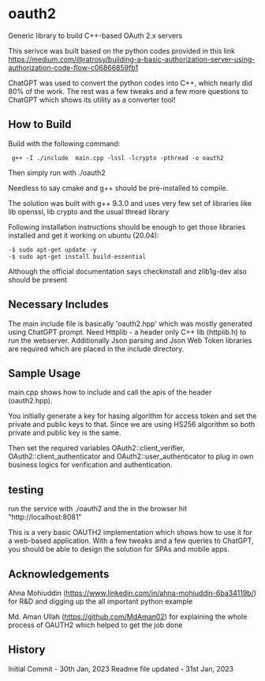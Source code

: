 # oauth2
Generic library to build C++-based OAuth 2.x servers

This serivce was built based on the python codes provided in this link 
https://medium.com/@ratrosy/building-a-basic-authorization-server-using-authorization-code-flow-c06866859fb1

ChatGPT was used to convert the python codes into C++, which nearly did 80% of the work.
The rest was a few tweaks and a few more questions to ChatGPT which shows its utility as a converter tool!

## How to Build 

Build with the following command:

```
 g++ -I ./include  main.cpp -lssl -lcrypto -pthread -o oauth2
```
Then simply run with ./oauth2

Needless to say cmake and g++ should be pre-installed to compile.

The solution was built with g++ 9.3.0 and uses very few set of libraries like 
lib openssl, lib crypto and the usual thread library 

Following installation instructions should be enough to get those libraries installed
and get it working on ubuntu (20.04):

```
-$ sudo apt-get update -y
-$ sudo apt-get install build-essential
```
Although the official documentation says checkinstall and zlib1g-dev also should be present 

## Necessary Includes

The main include file is basically 'oauth2.hpp' which was mostly generated using ChatGPT prompt.
Need Httplib - a header only C++ lib (httplib.h) to run the webserver.
Additionally Json parsing and Json Web Token libraries are required which are placed in the include directory.

## Sample Usage

main.cpp shows how to include and call the apis of the header (oauth2.hpp).

You initially generate a key for hasing algorithm for access token and set the private and public keys to that.
Since we are using HS256 algorithm so both private and public key is the same.

Then set the required variables OAuth2::client_verifier, OAuth2::client_authenticator
and OAuth2::user_authenticator to plug in own business logics for verification and authentication.

## testing

run the service with ./oauth2 and the in the browser hit "http://localhost:8081"
 
This is a very basic OAUTH2 implementation which shows how to use it for a web-based application.
With a few tweaks and a few queries to ChatGPT, you should be able to design the solution for SPAs and mobile apps.

## Acknowledgements

Ahna Mohiuddin (https://www.linkedin.com/in/ahna-mohiuddin-6ba34119b/) for R&D and digging up the all important python example

Md. Aman Ullah (https://github.com/MdAman02) for explaining the whole process of OAUTH2 which helped to get the job done

## History

 Initial Commit - 30th Jan, 2023
 Readme file updated - 31st Jan, 2023
 
 



